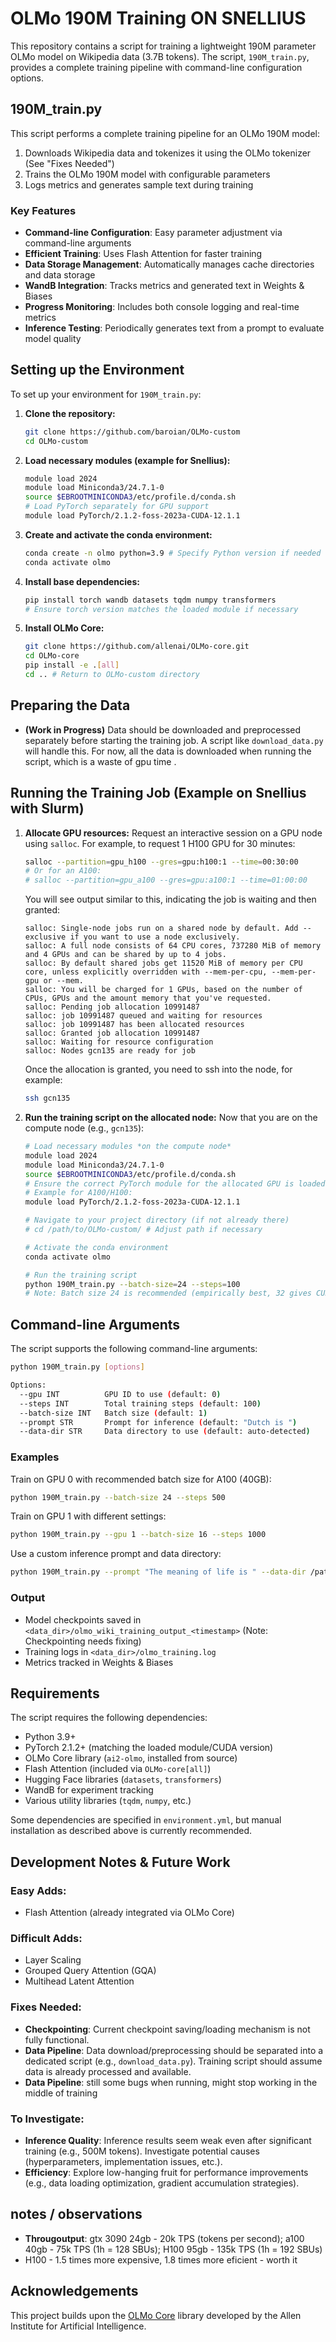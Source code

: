 # OLMo 190M Training ON SNELLIUS

This repository contains a script for training a lightweight 190M parameter OLMo model on Wikipedia data (3.7B tokens). The script, `190M_train.py`, provides a complete training pipeline with command-line configuration options.

## 190M_train.py

This script performs a complete training pipeline for an OLMo 190M model:

1.  Downloads Wikipedia data and tokenizes it using the OLMo tokenizer (See "Fixes Needed")
2.  Trains the OLMo 190M model with configurable parameters
3.  Logs metrics and generates sample text during training

### Key Features

-   **Command-line Configuration**: Easy parameter adjustment via command-line arguments
-   **Efficient Training**: Uses Flash Attention for faster training
-   **Data Storage Management**: Automatically manages cache directories and data storage
-   **WandB Integration**: Tracks metrics and generated text in Weights & Biases
-   **Progress Monitoring**: Includes both console logging and real-time metrics
-   **Inference Testing**: Periodically generates text from a prompt to evaluate model quality

## Setting up the Environment

To set up your environment for `190M_train.py`:

1.  **Clone the repository:**
    ```bash
    git clone https://github.com/baroian/OLMo-custom
    cd OLMo-custom
    ```

2.  **Load necessary modules (example for Snellius):**
    ```bash
    module load 2024
    module load Miniconda3/24.7.1-0
    source $EBROOTMINICONDA3/etc/profile.d/conda.sh
    # Load PyTorch separately for GPU support
    module load PyTorch/2.1.2-foss-2023a-CUDA-12.1.1
    ```

3.  **Create and activate the conda environment:**
    ```bash
    conda create -n olmo python=3.9 # Specify Python version if needed
    conda activate olmo
    ```

4.  **Install base dependencies:**
    ```bash
    pip install torch wandb datasets tqdm numpy transformers
    # Ensure torch version matches the loaded module if necessary
    ```

5.  **Install OLMo Core:**
    ```bash
    git clone https://github.com/allenai/OLMo-core.git
    cd OLMo-core
    pip install -e .[all]
    cd .. # Return to OLMo-custom directory
    ```

## Preparing the Data

*   **(Work in Progress)** Data should be downloaded and preprocessed separately before starting the training job. A script like `download_data.py` will handle this. For now, all the data is downloaded when running the script, which is a waste of gpu time .

## Running the Training Job (Example on Snellius with Slurm)

1.  **Allocate GPU resources:**
    Request an interactive session on a GPU node using `salloc`. For example, to request 1 H100 GPU for 30 minutes:
    ```bash
    salloc --partition=gpu_h100 --gres=gpu:h100:1 --time=00:30:00
    # Or for an A100:
    # salloc --partition=gpu_a100 --gres=gpu:a100:1 --time=01:00:00
    ```
    You will see output similar to this, indicating the job is waiting and then granted:
    ```text
    salloc: Single-node jobs run on a shared node by default. Add --exclusive if you want to use a node exclusively.
    salloc: A full node consists of 64 CPU cores, 737280 MiB of memory and 4 GPUs and can be shared by up to 4 jobs.
    salloc: By default shared jobs get 11520 MiB of memory per CPU core, unless explicitly overridden with --mem-per-cpu, --mem-per-gpu or --mem.
    salloc: You will be charged for 1 GPUs, based on the number of CPUs, GPUs and the amount memory that you've requested.
    salloc: Pending job allocation 10991487
    salloc: job 10991487 queued and waiting for resources
    salloc: job 10991487 has been allocated resources
    salloc: Granted job allocation 10991487
    salloc: Waiting for resource configuration
    salloc: Nodes gcn135 are ready for job
    ```
    Once the allocation is granted, you need to ssh into the node, for example:
    
    ```bash
    ssh gcn135
    ```


2.  **Run the training script on the allocated node:**
    Now that you are on the compute node (e.g., `gcn135`):
    ```bash
    # Load necessary modules *on the compute node*
    module load 2024
    module load Miniconda3/24.7.1-0
    source $EBROOTMINICONDA3/etc/profile.d/conda.sh
    # Ensure the correct PyTorch module for the allocated GPU is loaded
    # Example for A100/H100:
    module load PyTorch/2.1.2-foss-2023a-CUDA-12.1.1

    # Navigate to your project directory (if not already there)
    # cd /path/to/OLMo-custom/ # Adjust path if necessary

    # Activate the conda environment
    conda activate olmo

    # Run the training script
    python 190M_train.py --batch-size=24 --steps=100
    # Note: Batch size 24 is recommended (empirically best, 32 gives CUDA out of memory) for a 40GB A100 GPU. Adjust accordingly for H100 or other GPUs.
    ```

## Command-line Arguments

The script supports the following command-line arguments:

```bash
python 190M_train.py [options]

Options:
  --gpu INT          GPU ID to use (default: 0)
  --steps INT        Total training steps (default: 100)
  --batch-size INT   Batch size (default: 1)
  --prompt STR       Prompt for inference (default: "Dutch is ")
  --data-dir STR     Data directory to use (default: auto-detected)
```

### Examples

Train on GPU 0 with recommended batch size for A100 (40GB):
```bash
python 190M_train.py --batch-size 24 --steps 500
```

Train on GPU 1 with different settings:
```bash
python 190M_train.py --gpu 1 --batch-size 16 --steps 1000
```

Use a custom inference prompt and data directory:
```bash
python 190M_train.py --prompt "The meaning of life is " --data-dir /path/to/data
```

### Output

-   Model checkpoints saved in `<data_dir>/olmo_wiki_training_output_<timestamp>` (Note: Checkpointing needs fixing)
-   Training logs in `<data_dir>/olmo_training.log`
-   Metrics tracked in Weights & Biases

## Requirements

The script requires the following dependencies:

-   Python 3.9+
-   PyTorch 2.1.2+ (matching the loaded module/CUDA version)
-   OLMo Core library (`ai2-olmo`, installed from source)
-   Flash Attention (included via `OLMo-core[all]`)
-   Hugging Face libraries (`datasets`, `transformers`)
-   WandB for experiment tracking
-   Various utility libraries (`tqdm`, `numpy`, etc.)

Some dependencies are specified in `environment.yml`, but manual installation as described above is currently recommended.

## Development Notes & Future Work

### Easy Adds:
-   Flash Attention (already integrated via OLMo Core)

### Difficult Adds:
-   Layer Scaling
-   Grouped Query Attention (GQA)
-   Multihead Latent Attention

### Fixes Needed:
-   **Checkpointing**: Current checkpoint saving/loading mechanism is not fully functional.
-   **Data Pipeline**: Data download/preprocessing should be separated into a dedicated script (e.g., `download_data.py`). Training script should assume data is already processed and available.
- **Data Pipeline**: still some bugs when running, might stop working in the middle of training

### To Investigate:
-   **Inference Quality**: Inference results seem weak even after significant training (e.g., 500M tokens). Investigate potential causes (hyperparameters, implementation issues, etc.).
-   **Efficiency**: Explore low-hanging fruit for performance improvements (e.g., data loading optimization, gradient accumulation strategies).


## notes / observations

- **Througoutput**:  gtx 3090 24gb - 20k TPS (tokens per second);  a100 40gb - 75k TPS (1h = 128 SBUs); H100 95gb - 135k TPS (1h = 192 SBUs)
- H100 - 1.5 times more expensive, 1.8 times more eficient - worth it 


## Acknowledgements

This project builds upon the [OLMo Core](https://github.com/allenai/OLMo-core) library developed by the Allen Institute for Artificial Intelligence.
